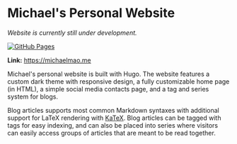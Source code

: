 # Michael's Personal Website

_Website is currently still under development._

[![GitHub Pages](https://github.com/michaelmyc/michaelmao.me/actions/workflows/deploy-site.yml/badge.svg?branch=main)](https://github.com/michaelmyc/michaelmao.me/actions/workflows/deploy-site.yml)

**Link:** https://michaelmao.me

Michael's personal website is built with Hugo. The website features a custom dark theme with responsive design, a fully customizable home page (in HTML), a simple social media contacts page, and a tag and series system for blogs.

Blog articles supports most common Markdown syntaxes with additional support for LaTeX rendering with [KaTeX](https://katex.org/). Blog articles can be tagged with tags for easy indexing, and can also be placed into series where visitors can easily access groups of articles that are meant to be read together.
